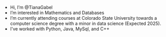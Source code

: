 -  Hi, I’m @TianaGabel
-  I’m interested in Mathematics and Databases
-  I’m currently attending courses at Colorado State University towards a computer science degree with a minor in data science (Expected 2025).
-  I've worked with Python, Java, MySql, and C++

<!---
TianaGabel/TianaGabel is a ✨ special ✨ repository because its `README.md` (this file) appears on your GitHub profile.
You can click the Preview link to take a look at your changes.
--->
